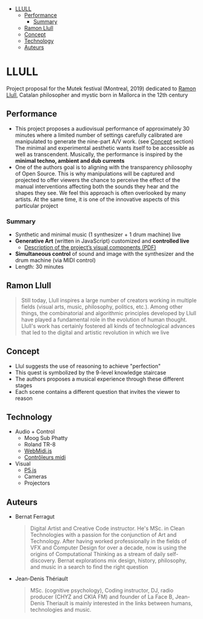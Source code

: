 - [LLULL](#llull)
  - [Performance](#performance)
    - [Summary](#summary)
  - [Ramon Llull](#ramon-llull)
  - [Concept](#concept)
  - [Technology](#technology)
  - [Auteurs](#auteurs)


# LLULL
Project proposal for the Mutek festival (Montreal, 2019) dedicated to [Ramon Llull](https://en.wikipedia.org/wiki/Ramon_Llull), Catalan philosopher and mystic born in Mallorca in the 12th century

## Performance
* This project proposes a audiovisual performance of approximately 30 minutes where a limited number of settings carefully calibrated are manipulated to generate the nine-part A/V work. (see [Concept](#concept) section) The minimal and experimental aesthetic wants itself to be accessible as well as transcendent. Musically, the performance is inspired by the **minimal techno, ambient and dub currents**
* One of the authors goal is to aligning with the transparency philosophy of Open Source. This is why manipulations will be captured and projected to offer viewers the chance to perceive the effect of the manual interventions affecting both the sounds they hear and the shapes they see. We feel this approach is often overlooked by many artists. At the same time, it is one of the innovative aspects of this particular project

### Summary
* Synthetic and minimal music (1 synthesizer + 1 drum machine) live
* **Generative Art** (written in JavaScript) customized and **controlled live**
  * [Description of the project’s visual components (PDF)](/PDF/LLULL-visuals-v1.pdf)
* **Simultaneous control** of sound and image with the synthesizer and the drum machine (via MIDI control)
* Length: 30 minutes

## Ramon Llull

>Still today, Llull inspires a large number of creators working in multiple fields (visual arts, music, philosophy, politics, etc.). Among other things, the combinatorial and algorithmic principles developed by Llull have played a fundamental role in the evolution of human thought. Llull's work has certainly fostered all kinds of technological advances that led to the digital and artistic revolution in which we live

## Concept
* Llul suggests the use of reasoning to achieve "perfection"
* This quest is symbolized by the 9-level knowledge staircase
* The authors proposes a musical experience through these different stages
* Each scene contains a different question that invites the viewer to reason

## Technology
* Audio + Control
  * Moog Sub Phatty
  * Roland TR-8
  * [WebMidi.js](http://djipco.github.io/webmidi/latest/classes/WebMidi.html)
  * [Contrôleurs midi](https://d16rm6ap8dyyo6.cloudfront.net/product_images/images/000/001/491/medium/Black_34_zoomed.jpg?1398722121)
* Visual
  * [P5.js](https://p5js.org/examples/simulate-particle-system.html)
  * Cameras
  * Projectors

## Auteurs
* Bernat Ferragut
  >Digital Artist and Creative Code instructor. He's MSc. in Clean Technologies with a passion for the conjunction of Art and Technology. After having worked professionally in the fields of VFX and Computer Design for over a decade, now is using the origins of Computational Thinking as a stream of daily self-discovery. Bernat explorations mix design, history, philosophy, and music in a search to find the right question

* Jean-Denis Thériault
  >MSc. (cognitive psychology), Coding instructor, DJ, radio producer (CHYZ and CKIA FM) and founder of La Face B, Jean-Denis Theriault is mainly interested in the links between humans, technologies and music.